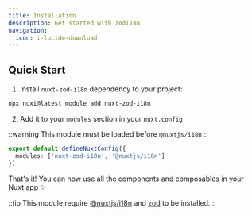 ```yaml
---
title: Installation
description: Get started with zodI18n.
navigation:
  icon: i-lucide-download
---
```


## Quick Start

1. Install `nuxt-zod-i18n` dependency to your project:

```bash [Terminal]
npx nuxi@latest module add nuxt-zod-i18n
```

2. Add it to your `modules` section in your `nuxt.config`

::warning
This module must be loaded before `@nuxtjs/i18n`
::

```ts [nuxt.config.ts]
export default defineNuxtConfig({
  modules: ['nuxt-zod-i18n', '@nuxtjs/i18n']
})
```

That's it! You can now use all the components and composables in your Nuxt app ✨

::tip
This module require [@nuxtjs/i18n](https://i18n.nuxtjs.org/) and [zod](https://zod.dev/) to be installed.
::
